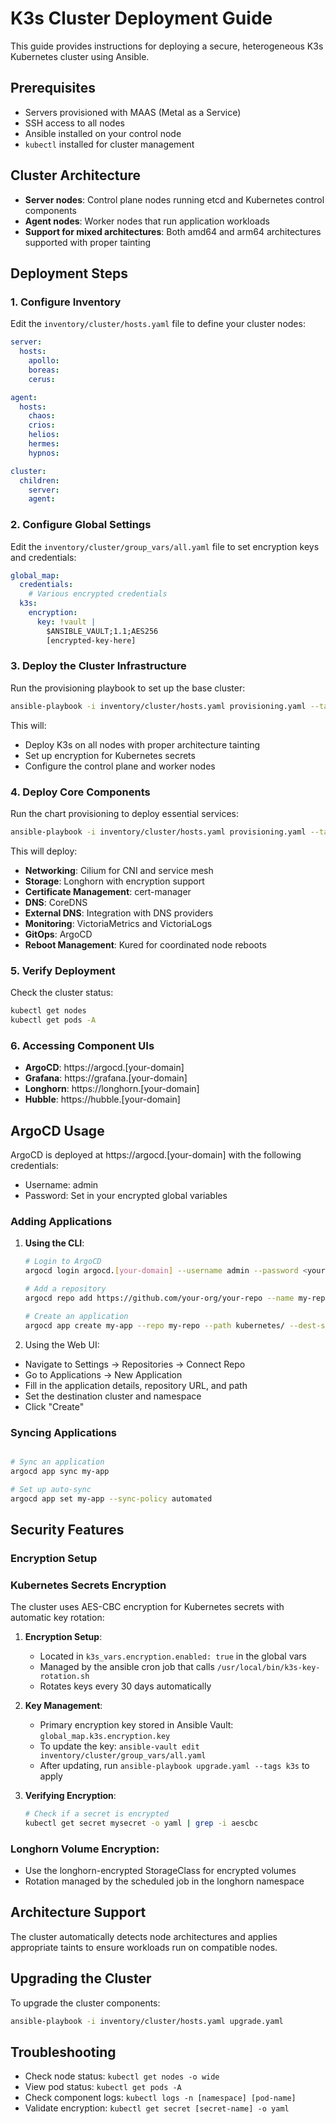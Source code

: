 # K3s Cluster Deployment Guide

This guide provides instructions for deploying a secure, heterogeneous K3s Kubernetes cluster using Ansible.

## Prerequisites

- Servers provisioned with MAAS (Metal as a Service)
- SSH access to all nodes
- Ansible installed on your control node
- `kubectl` installed for cluster management

## Cluster Architecture

- **Server nodes**: Control plane nodes running etcd and Kubernetes control components
- **Agent nodes**: Worker nodes that run application workloads
- **Support for mixed architectures**: Both amd64 and arm64 architectures supported with proper tainting

## Deployment Steps

### 1. Configure Inventory

Edit the `inventory/cluster/hosts.yaml` file to define your cluster nodes:

```yaml
server:
  hosts:
    apollo:
    boreas:
    cerus:

agent:
  hosts:
    chaos:
    crios:
    helios:
    hermes:
    hypnos:

cluster:
  children:
    server:
    agent:
```

### 2. Configure Global Settings

Edit the `inventory/cluster/group_vars/all.yaml` file to set encryption keys and credentials:

```yaml
global_map:
  credentials:
    # Various encrypted credentials
  k3s:
    encryption:
      key: !vault |
        $ANSIBLE_VAULT;1.1;AES256
        [encrypted-key-here]
```

### 3. Deploy the Cluster Infrastructure

Run the provisioning playbook to set up the base cluster:

```bash
ansible-playbook -i inventory/cluster/hosts.yaml provisioning.yaml --tags kubernetes
```

This will:

- Deploy K3s on all nodes with proper architecture tainting
- Set up encryption for Kubernetes secrets
- Configure the control plane and worker nodes

### 4. Deploy Core Components

Run the chart provisioning to deploy essential services:

```bash
ansible-playbook -i inventory/cluster/hosts.yaml provisioning.yaml --tags charts
```

This will deploy:

- **Networking**: Cilium for CNI and service mesh
- **Storage**: Longhorn with encryption support
- **Certificate Management**: cert-manager
- **DNS**: CoreDNS
- **External DNS**: Integration with DNS providers
- **Monitoring**: VictoriaMetrics and VictoriaLogs
- **GitOps**: ArgoCD
- **Reboot Management**: Kured for coordinated node reboots

### 5. Verify Deployment

Check the cluster status:

```bash
kubectl get nodes
kubectl get pods -A
```

### 6. Accessing Component UIs

- **ArgoCD**: https://argocd.[your-domain]
- **Grafana**: https://grafana.[your-domain]
- **Longhorn**: https://longhorn.[your-domain]
- **Hubble**: https://hubble.[your-domain]

## ArgoCD Usage

ArgoCD is deployed at https://argocd.[your-domain] with the following credentials:

- Username: admin
- Password: Set in your encrypted global variables

### Adding Applications

1. **Using the CLI**:

   ```bash
   # Login to ArgoCD
   argocd login argocd.[your-domain] --username admin --password <your-password> --insecure

   # Add a repository
   argocd repo add https://github.com/your-org/your-repo --name my-repo

   # Create an application
   argocd app create my-app --repo my-repo --path kubernetes/ --dest-server https://kubernetes.default.svc --dest-namespace default

   ```

2. Using the Web UI:

- Navigate to Settings → Repositories → Connect Repo
- Go to Applications → New Application
- Fill in the application details, repository URL, and path
- Set the destination cluster and namespace
- Click "Create"

### Syncing Applications

```bash

# Sync an application
argocd app sync my-app

# Set up auto-sync
argocd app set my-app --sync-policy automated

```

## Security Features

### Encryption Setup

### Kubernetes Secrets Encryption

The cluster uses AES-CBC encryption for Kubernetes secrets with automatic key rotation:

1. **Encryption Setup**:

   - Located in `k3s_vars.encryption.enabled: true` in the global vars
   - Managed by the ansible cron job that calls `/usr/local/bin/k3s-key-rotation.sh`
   - Rotates keys every 30 days automatically

2. **Key Management**:

   - Primary encryption key stored in Ansible Vault: `global_map.k3s.encryption.key`
   - To update the key: `ansible-vault edit inventory/cluster/group_vars/all.yaml`
   - After updating, run `ansible-playbook upgrade.yaml --tags k3s` to apply

3. **Verifying Encryption**:
   ```bash
   # Check if a secret is encrypted
   kubectl get secret mysecret -o yaml | grep -i aescbc
   ```

### Longhorn Volume Encryption:

- Use the longhorn-encrypted StorageClass for encrypted volumes
- Rotation managed by the scheduled job in the longhorn namespace

## Architecture Support

The cluster automatically detects node architectures and applies appropriate taints to ensure workloads run on compatible nodes.

## Upgrading the Cluster

To upgrade the cluster components:

```bash
ansible-playbook -i inventory/cluster/hosts.yaml upgrade.yaml
```

## Troubleshooting

- Check node status: `kubectl get nodes -o wide`
- View pod status: `kubectl get pods -A`
- Check component logs: `kubectl logs -n [namespace] [pod-name]`
- Validate encryption: `kubectl get secret [secret-name] -o yaml`
